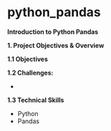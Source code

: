 # python_pandas

**Introduction to Python Pandas**

**1. Project Objectives & Overview** 

**1.1 Objectives**

**1.2 Challenges:** 

-

**1.3 Technical Skills** 

- Python
- Pandas 
